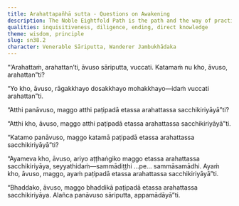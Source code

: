 ```yaml
---
title: Arahattapañhā sutta - Questions on Awakening
description: The Noble Eightfold Path is the path and the way of practice for the realization of awakening.
qualities: inquisitiveness, diligence, ending, direct knowledge
theme: wisdom, principle
slug: sn38.2
character: Venerable Sāriputta, Wanderer Jambukhādaka
---
```


“‘Arahattaṁ, arahattan’ti, āvuso sāriputta, vuccati. Katamaṁ nu kho, āvuso, arahattan”ti?

“Yo kho, āvuso, rāgakkhayo dosakkhayo mohakkhayo—idaṁ vuccati arahattan”ti.

“Atthi panāvuso, maggo atthi paṭipadā etassa arahattassa sacchikiriyāyā”ti?

“Atthi kho, āvuso, maggo atthi paṭipadā etassa arahattassa sacchikiriyāyā”ti.

“Katamo panāvuso, maggo katamā paṭipadā etassa arahattassa sacchikiriyāyā”ti?

“Ayameva kho, āvuso, ariyo aṭṭhaṅgiko maggo etassa arahattassa sacchikiriyāya, seyyathidaṁ—sammādiṭṭhi …pe… sammāsamādhi. Ayaṁ kho, āvuso, maggo, ayaṁ paṭipadā etassa arahattassa sacchikiriyāyā”ti.

“Bhaddako, āvuso, maggo bhaddikā paṭipadā etassa arahattassa sacchikiriyāya. Alañca panāvuso sāriputta, appamādāyā”ti.
